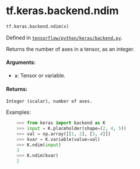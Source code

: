 <div itemscope itemtype="http://developers.google.com/ReferenceObject">
<meta itemprop="name" content="tf.keras.backend.ndim" />
<meta itemprop="path" content="Stable" />
</div>

# tf.keras.backend.ndim

``` python
tf.keras.backend.ndim(x)
```



Defined in [`tensorflow/python/keras/backend.py`](https://www.tensorflow.org/code/tensorflow/python/keras/backend.py).

Returns the number of axes in a tensor, as an integer.

#### Arguments:

* <b>`x`</b>: Tensor or variable.


#### Returns:

    Integer (scalar), number of axes.

Examples:
```python
    >>> from keras import backend as K
    >>> input = K.placeholder(shape=(2, 4, 5))
    >>> val = np.array([[1, 2], [3, 4]])
    >>> kvar = K.variable(value=val)
    >>> K.ndim(input)
    3
    >>> K.ndim(kvar)
    2
```